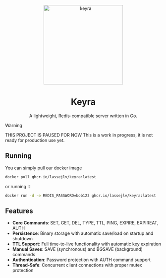 <div align="center">
<img width="256" height="256" alt="keyra" src="https://github.com/user-attachments/assets/89550895-635c-48e0-954e-a00ce0a5f27d" />

# Keyra

A lightweight, Redis-compatible server written in Go.

</div>

> [!WARNING]
> THIS PROJECT IS PAUSED FOR NOW
> This is a work in progress, it is not ready for production use yet.

## Running

You can simply pull our docker image

```bash
docker pull ghcr.io/lassejlv/keyra:latest
```

or running it

```bash
docker run -d -e REDIS_PASSWORD=bob123 ghcr.io/lassejlv/keyra:latest
```

## Features

- **Core Commands**: SET, GET, DEL, TYPE, TTL, PING, EXPIRE, EXPIREAT, AUTH
- **Persistence**: Binary storage with automatic save/load on startup and shutdown
- **TTL Support**: Full time-to-live functionality with automatic key expiration
- **Manual Saves**: SAVE (synchronous) and BGSAVE (background) commands
- **Authentication**: Password protection with AUTH command support
- **Thread-Safe**: Concurrent client connections with proper mutex protection
